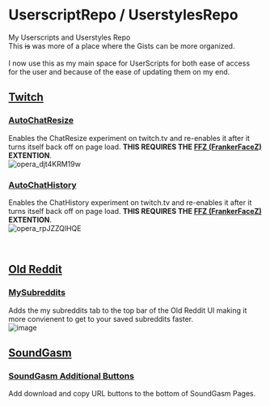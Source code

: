 # UserscriptRepo / UserstylesRepo
My Userscripts and Userstyles Repo <br/>
This ~~is~~ was more of a place where the Gists can be more organized.<br/><br/>
I now use this as my main space for UserScripts for both ease of access<br/>
for the user and because of the ease of updating them on my end.



## [Twitch](https://twitch.tv)


### [AutoChatResize](https://raw.githubusercontent.com/ikeman2003/UserscriptRepo/main/Userscripts/Twitch/AutoChatResize.js)
Enables the ChatResize experiment on twitch.tv and re-enables it after it turns itself back off on page load. **THIS REQUIRES THE [FFZ (FrankerFaceZ)](https://www.frankerfacez.com) EXTENTION**. <br/>
![opera_djt4KRM19w](https://user-images.githubusercontent.com/96934345/196009289-ad97f129-c42a-4fb2-83d3-6777be3f4255.gif)


### [AutoChatHistory](https://raw.githubusercontent.com/ikeman2003/UserscriptRepo/main/Userscripts/Twitch/AutoChatHistory.js)
Enables the ChatHistory experiment on twitch.tv and re-enables it after it turns itself back off on page load. **THIS REQUIRES THE [FFZ (FrankerFaceZ)](https://www.frankerfacez.com) EXTENTION**. <br/>
![opera_rpJZZQlHQE](https://user-images.githubusercontent.com/96934345/202865998-ad46fbe0-7dd1-44e3-b7d3-a4856c67b9b6.gif)

<br />


## [Old Reddit](https://old.reddit.com)

### [MySubreddits](https://raw.githubusercontent.com/ikeman2003/UserscriptRepo/main/Userscripts/Old%20Reddit/AddMySubreddits.js)
Adds the my subreddits tab to the top bar of the Old Reddit UI making it more convienent to get to your saved subreddits faster. <br/>
![image](https://user-images.githubusercontent.com/96934345/196236033-faf91fc5-3c8d-470d-bf11-8c7dcd81e4c8.png)


## [SoundGasm](https://soundgasm.net)

### [SoundGasm Additional Buttons](https://raw.githubusercontent.com/ikeman2003/UserscriptRepo/main/Userscripts/SoundGasm/SoundGasm-Additional-Buttons.js)
Add download and copy URL buttons to the bottom of SoundGasm Pages.
